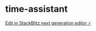 # time-assistant

[Edit in StackBlitz next generation editor ⚡️](https://stackblitz.com/~/github.com/aviz85/time-assistant)